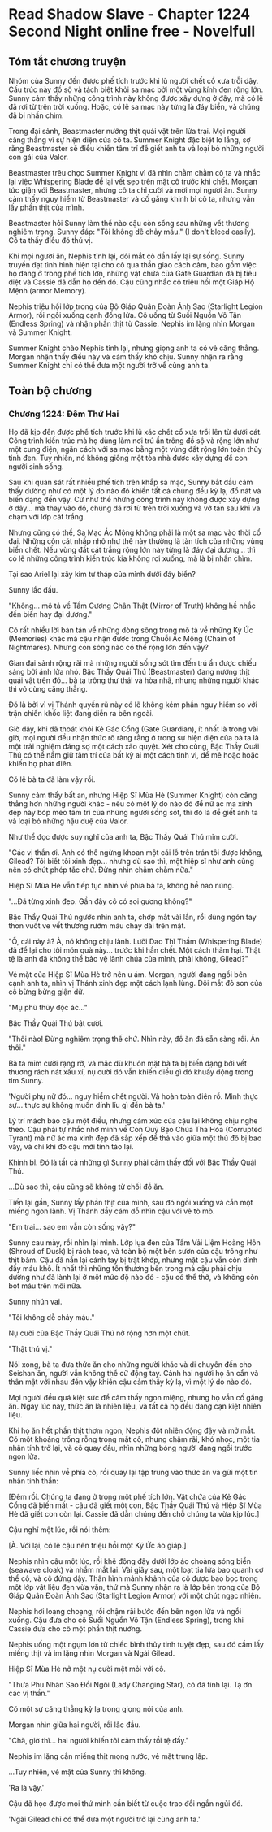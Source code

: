# Read Shadow Slave - Chapter 1224 Second Night online free - Novelfull

## Tóm tắt chương truyện

Nhóm của Sunny đến được phế tích trước khi lũ người chết cổ xưa trỗi dậy. Cấu trúc này đồ sộ và tách biệt khỏi sa mạc bởi một vùng kính đen rộng lớn. Sunny cảm thấy những công trình này không được xây dựng ở đây, mà có lẽ đã rơi từ trên trời xuống. Hoặc, có lẽ sa mạc này từng là đáy biển, và chúng đã bị nhấn chìm.

Trong đại sảnh, Beastmaster nướng thịt quái vật trên lửa trại. Mọi người căng thẳng vì sự hiện diện của cô ta. Summer Knight đặc biệt lo lắng, sợ rằng Beastmaster sẽ điều khiển tâm trí để giết anh ta và loại bỏ những người con gái của Valor.

Beastmaster trêu chọc Summer Knight vì đã nhìn chằm chằm cô ta và nhắc lại việc Whispering Blade để lại vết sẹo trên mặt cô trước khi chết. Morgan tức giận với Beastmaster, nhưng cô ta chỉ cười và mời mọi người ăn. Sunny cảm thấy nguy hiểm từ Beastmaster và cố gắng khinh bỉ cô ta, nhưng vẫn lấy phần thịt của mình.

Beastmaster hỏi Sunny làm thế nào cậu còn sống sau những vết thương nghiêm trọng. Sunny đáp: "Tôi không dễ chảy máu." (I don't bleed easily). Cô ta thấy điều đó thú vị.

Khi mọi người ăn, Nephis tỉnh lại, đôi mắt cô dần lấy lại sự sống. Sunny truyền đạt tình hình hiện tại cho cô qua thần giao cách cảm, bao gồm việc họ đang ở trong phế tích lớn, những vật chứa của Gate Guardian đã bị tiêu diệt và Cassie đã dẫn họ đến đó. Cậu cũng nhắc cô triệu hồi một Giáp Hộ Mệnh (armor Memory).

Nephis triệu hồi lớp trong của Bộ Giáp Quân Đoàn Ánh Sao (Starlight Legion Armor), rồi ngồi xuống cạnh đống lửa. Cô uống từ Suối Nguồn Vô Tận (Endless Spring) và nhận phần thịt từ Cassie. Nephis im lặng nhìn Morgan và Summer Knight.

Summer Knight chào Nephis tỉnh lại, nhưng giọng anh ta có vẻ căng thẳng. Morgan nhận thấy điều này và cảm thấy khó chịu. Sunny nhận ra rằng Summer Knight chỉ có thể đưa một người trở về cùng anh ta.

## Toàn bộ chương

### Chương 1224: Đêm Thứ Hai

Họ đã kịp đến được phế tích trước khi lũ xác chết cổ xưa trồi lên từ dưới cát. Công trình kiến trúc mà họ dùng làm nơi trú ẩn trông đồ sộ và rộng lớn như một cung điện, ngăn cách với sa mạc bằng một vùng đất rộng lớn toàn thủy tinh đen. Tuy nhiên, nó không giống một tòa nhà được xây dựng để con người sinh sống.

Sau khi quan sát rất nhiều phế tích trên khắp sa mạc, Sunny bắt đầu cảm thấy dường như có một lý do nào đó khiến tất cả chúng đều kỳ lạ, đổ nát và biến dạng đến vậy. Cứ như thể những công trình này không được xây dựng ở đây... mà thay vào đó, chúng đã rơi từ trên trời xuống và vỡ tan sau khi va chạm với lớp cát trắng.

Nhưng cũng có thể, Sa Mạc Ác Mộng không phải là một sa mạc vào thời cổ đại. Những cồn cát nhấp nhô như thế này thường là tàn tích của những vùng biển chết. Nếu vùng đất cát trắng rộng lớn này từng là đáy đại dương... thì có lẽ những công trình kiến trúc kia không rơi xuống, mà là bị nhấn chìm.

Tại sao Ariel lại xây kim tự tháp của mình dưới đáy biển?

Sunny lắc đầu.

"Không... mô tả về Tấm Gương Chân Thật (Mirror of Truth) không hề nhắc đến biển hay đại dương."

Có rất nhiều lời bàn tán về những dòng sông trong mô tả về những Ký Ức (Memories) khác mà cậu nhận được trong Chuỗi Ác Mộng (Chain of Nightmares). Nhưng con sông nào có thể rộng lớn đến vậy?

Gian đại sảnh rộng rãi mà những người sống sót tìm đến trú ẩn được chiếu sáng bởi ánh lửa nhỏ. Bậc Thầy Quái Thú (Beastmaster) đang nướng thịt quái vật trên đó... bà ta trông thư thái và hòa nhã, nhưng những người khác thì vô cùng căng thẳng.

Đó là bởi vì vị Thánh quyến rũ này có lẽ không kém phần nguy hiểm so với trận chiến khốc liệt đang diễn ra bên ngoài.

Giờ đây, khi đã thoát khỏi Kẻ Gác Cổng (Gate Guardian), ít nhất là trong vài giờ, mọi người đều nhận thức rõ ràng rằng ở trong sự hiện diện của bà ta là một trải nghiệm đáng sợ một cách xảo quyệt. Xét cho cùng, Bậc Thầy Quái Thú có thể nắm giữ tâm trí của bất kỳ ai một cách tinh vi, để mê hoặc hoặc khiến họ phát điên.

Có lẽ bà ta đã làm vậy rồi.

Sunny cảm thấy bất an, nhưng Hiệp Sĩ Mùa Hè (Summer Knight) còn căng thẳng hơn những người khác - nếu có một lý do nào đó để nữ ác ma xinh đẹp này bóp méo tâm trí của những người sống sót, thì đó là để giết anh ta và loại bỏ những hậu duệ của Valor.

Như thể đọc được suy nghĩ của anh ta, Bậc Thầy Quái Thú mỉm cười.

"Các vị thần ơi. Anh có thể ngừng khoan một cái lỗ trên trán tôi được không, Gilead? Tôi biết tôi xinh đẹp... nhưng dù sao thì, một hiệp sĩ như anh cũng nên có chút phép tắc chứ. Đừng nhìn chằm chằm nữa."

Hiệp Sĩ Mùa Hè vẫn tiếp tục nhìn về phía bà ta, không hề nao núng.

"...Đã từng xinh đẹp. Gần đây cô có soi gương không?"

Bậc Thầy Quái Thú ngước nhìn anh ta, chớp mắt vài lần, rồi dùng ngón tay thon vuốt ve vết thương rướm máu chạy dài trên mặt.

"Ồ, cái này à? À, nó không chịu lành. Lưỡi Dao Thì Thầm (Whispering Blade) đã để lại cho tôi món quà này... trước khi hắn chết. Một cách thảm hại. Thật tệ là anh đã không thể bảo vệ lãnh chúa của mình, phải không, Gilead?"

Vẻ mặt của Hiệp Sĩ Mùa Hè trở nên u ám. Morgan, người đang ngồi bên cạnh anh ta, nhìn vị Thánh xinh đẹp một cách lạnh lùng. Đôi mắt đỏ son của cô bừng bừng giận dữ.

"Mụ phù thủy độc ác..."

Bậc Thầy Quái Thú bật cười.

"Thôi nào! Đừng nghiêm trọng thế chứ. Nhìn này, đồ ăn đã sẵn sàng rồi. Ăn thôi."

Bà ta mỉm cười rạng rỡ, và mặc dù khuôn mặt bà ta bị biến dạng bởi vết thương rách nát xấu xí, nụ cười đó vẫn khiến điều gì đó khuấy động trong tim Sunny.

'Người phụ nữ đó... nguy hiểm chết người. Và hoàn toàn điên rồ. Mình thực sự... thực sự không muốn dính líu gì đến bà ta.'

Lý trí mách bảo cậu một điều, nhưng cảm xúc của cậu lại không chịu nghe theo. Cậu phải tự nhắc nhở mình về Con Quỷ Bạo Chúa Tha Hóa (Corrupted Tyrant) mà nữ ác ma xinh đẹp đã sắp xếp để thả vào giữa một thủ đô bị bao vây, và chỉ khi đó cậu mới tỉnh táo lại.

Khinh bỉ. Đó là tất cả những gì Sunny phải cảm thấy đối với Bậc Thầy Quái Thú.

...Dù sao thì, cậu cũng sẽ không từ chối đồ ăn.

Tiến lại gần, Sunny lấy phần thịt của mình, sau đó ngồi xuống và cắn một miếng ngon lành. Vị Thánh đầy cám dỗ nhìn cậu với vẻ tò mò.

"Em trai... sao em vẫn còn sống vậy?"

Sunny cau mày, rồi nhìn lại mình. Lớp lụa đen của Tấm Vải Liệm Hoàng Hôn (Shroud of Dusk) bị rách toạc, và toàn bộ một bên sườn của cậu trông như thịt băm. Cậu đã nắn lại cánh tay bị trật khớp, nhưng mặt cậu vẫn còn dính đầy máu khô. Ít nhất thì những tổn thương bên trong mà cậu phải chịu dường như đã lành lại ở một mức độ nào đó - cậu có thể thở, và không còn bọt máu trên môi nữa.

Sunny nhún vai.

"Tôi không dễ chảy máu."

Nụ cười của Bậc Thầy Quái Thú nở rộng hơn một chút.

"Thật thú vị."

Nói xong, bà ta đưa thức ăn cho những người khác và di chuyển đến cho Seishan ăn, người vẫn không thể cử động tay. Cảnh hai người họ ân cần và thân mật với nhau đến vậy khiến cậu cảm thấy kỳ lạ, vì một lý do nào đó.

Mọi người đều quá kiệt sức để cảm thấy ngon miệng, nhưng họ vẫn cố gắng ăn. Ngay lúc này, thức ăn là nhiên liệu, và tất cả họ đều đang cạn kiệt nhiên liệu.

Khi họ ăn hết phần thịt thơm ngon, Nephis đột nhiên động đậy và mở mắt. Có một khoảng trống rỗng trong mắt cô, nhưng chậm rãi, khó nhọc, một tia nhân tính trở lại, và cô quay đầu, nhìn những bóng người đang ngồi trước ngọn lửa.

Sunny liếc nhìn về phía cô, rồi quay lại tập trung vào thức ăn và gửi một tin nhắn tinh thần:

[Đêm rồi. Chúng ta đang ở trong một phế tích lớn. Vật chứa của Kẻ Gác Cổng đã biến mất - cậu đã giết một con, Bậc Thầy Quái Thú và Hiệp Sĩ Mùa Hè đã giết con còn lại. Cassie đã dẫn chúng đến chỗ chúng ta vừa kịp lúc.]

Cậu nghĩ một lúc, rồi nói thêm:

[À. Với lại, có lẽ cậu nên triệu hồi một Ký Ức áo giáp.]

Nephis nhìn cậu một lúc, rồi khẽ động đậy dưới lớp áo choàng sóng biển (seawave cloak) và nhắm mắt lại. Vài giây sau, một loạt tia lửa bao quanh cơ thể cô, và cô đứng dậy. Thân hình mảnh khảnh của cô được bao bọc trong một lớp vật liệu đen vừa vặn, thứ mà Sunny nhận ra là lớp bên trong của Bộ Giáp Quân Đoàn Ánh Sao (Starlight Legion Armor) với một chút ngạc nhiên.

Nephis hơi loạng choạng, rồi chậm rãi bước đến bên ngọn lửa và ngồi xuống. Cậu đưa cho cô Suối Nguồn Vô Tận (Endless Spring), trong khi Cassie đưa cho cô một phần thịt nướng.

Nephis uống một ngụm lớn từ chiếc bình thủy tinh tuyệt đẹp, sau đó cầm lấy miếng thịt và im lặng nhìn Morgan và Ngài Gilead.

Hiệp Sĩ Mùa Hè nở một nụ cười mệt mỏi với cô.

"Thưa Phu Nhân Sao Đổi Ngôi (Lady Changing Star), cô đã tỉnh lại. Tạ ơn các vị thần."

Có một sự căng thẳng kỳ lạ trong giọng nói của anh.

Morgan nhìn giữa hai người, rồi lắc đầu.

"Chà, giờ thì... hai người khiến tôi cảm thấy tồi tệ đấy."

Nephis im lặng cắn miếng thịt mọng nước, vẻ mặt trung lập.

...Tuy nhiên, vẻ mặt của Sunny thì không.

'Ra là vậy.'

Cậu đã học được mọi thứ mình cần biết từ cuộc trao đổi ngắn ngủi đó.

'Ngài Gilead chỉ có thể đưa một người trở lại cùng anh ta.'